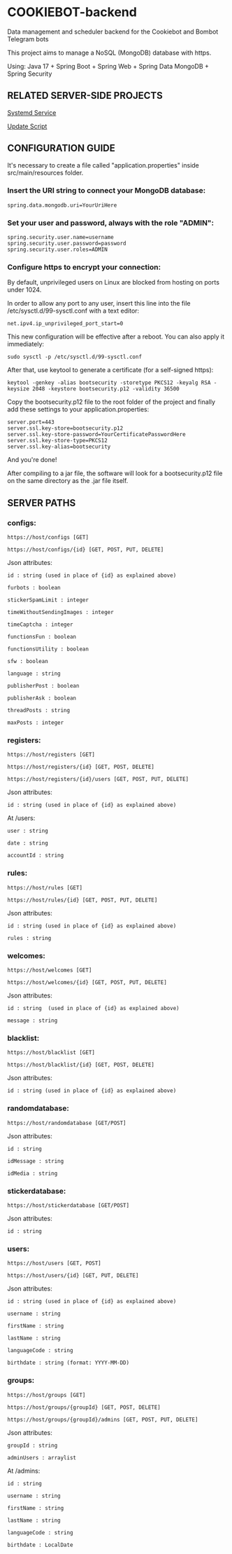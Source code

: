# COOKIEBOT-backend
Data management and scheduler backend for the Cookiebot and Bombot Telegram bots

This project aims to manage a NoSQL (MongoDB) database with https.

Using: Java 17 + Spring Boot + Spring Web + Spring Data MongoDB + Spring Security

## RELATED SERVER-SIDE PROJECTS

[Systemd Service](https://gitlab.com/myghiproj/ahss/-/blob/main/SystemdServices/javaserver%40.service)

[Update Script](https://gitlab.com/myghiproj/ahss/-/blob/main/BashScripts/cookiebot-update.sh)

## CONFIGURATION GUIDE

It's necessary to create a file called "application.properties" inside src/main/resources folder.

### Insert the URI string to connect your MongoDB database:

	spring.data.mongodb.uri=YourUriHere

### Set your user and password, always with the role "ADMIN":

	spring.security.user.name=username
	spring.security.user.password=password
	spring.security.user.roles=ADMIN

### Configure https to encrypt your connection:

By default, unprivileged users on Linux are blocked from hosting on ports under 1024.

In order to allow any port to any user, insert this line into the file /etc/sysctl.d/99-sysctl.conf with a text editor:

	net.ipv4.ip_unprivileged_port_start=0

This new configuration will be effective after a reboot. You can also apply it immediately:
	
	sudo sysctl -p /etc/sysctl.d/99-sysctl.conf

After that, use keytool to generate a certificate (for a self-signed https):

	keytool -genkey -alias bootsecurity -storetype PKCS12 -keyalg RSA -keysize 2048 -keystore bootsecurity.p12 -validity 36500
	
Copy the bootsecurity.p12 file to the root folder of the project and finally add these settings to your application.properties:

	server.port=443
	server.ssl.key-store=bootsecurity.p12
	server.ssl.key-store-password=YourCertificatePasswordHere
	server.ssl.key-store-type=PKCS12
	server.ssl.key-alias=bootsecurity

And you're done!

After compiling to a jar file, the software will look for a bootsecurity.p12 file on the same directory as the .jar file itself.

## SERVER PATHS
### configs:

	https://host/configs [GET]
	
	https://host/configs/{id} [GET, POST, PUT, DELETE] 

Json attributes:

	id : string (used in place of {id} as explained above)
	
	furbots : boolean
	
	stickerSpamLimit : integer
	
	timeWithoutSendingImages : integer
	
	timeCaptcha : integer
	
	functionsFun : boolean
	
	functionsUtility : boolean
	
	sfw : boolean
	
	language : string

	publisherPost : boolean
	
	publisherAsk : boolean

	threadPosts : string

	maxPosts : integer

### registers:

	https://host/registers [GET]
	
	https://host/registers/{id} [GET, POST, DELETE]
	
	https://host/registers/{id}/users [GET, POST, PUT, DELETE]

Json attributes:

	id : string (used in place of {id} as explained above)
	
At /users:

	user : string
	
	date : string

	accountId : string

### rules:

	https://host/rules [GET]
	
	https://host/rules/{id} [GET, POST, PUT, DELETE]

Json attributes:

	id : string (used in place of {id} as explained above)
	
	rules : string


### welcomes:

	https://host/welcomes [GET]
	
	https://host/welcomes/{id} [GET, POST, PUT, DELETE]

Json attributes:

	id : string  (used in place of {id} as explained above)
	
	message : string


### blacklist:

	https://host/blacklist [GET]
	
	https://host/blacklist/{id} [GET, POST, DELETE]

Json attributes:

	id : string (used in place of {id} as explained above)


### randomdatabase:

	https://host/randomdatabase [GET/POST]

Json attributes:

	id : string
	
	idMessage : string
	
	idMedia : string


### stickerdatabase:

	https://host/stickerdatabase [GET/POST]

Json attributes:

	id : string
	
### users:

	https://host/users [GET, POST]
	
	https://host/users/{id} [GET, PUT, DELETE]

Json attributes:

	id : string (used in place of {id} as explained above)
	
	username : string
	
	firstName : string
	
	lastName : string
	
	languageCode : string
	
	birthdate : string (format: YYYY-MM-DD)

### groups:

    https://host/groups [GET]
    
    https://host/groups/{groupId} [GET, POST, DELETE]
    
    https://host/groups/{groupId}/admins [GET, POST, PUT, DELETE]

Json attributes:

    groupId : string
    
    adminUsers : arraylist
	
At /admins:

    id : string
	
    username : string
	
    firstName : string
	
    lastName : string
    
    languageCode : string
    
    birthdate : LocalDate